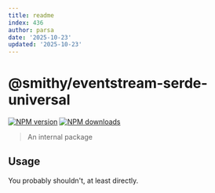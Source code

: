 ```yaml
---
title: readme
index: 436
author: parsa
date: '2025-10-23'
updated: '2025-10-23'
---
```

# @smithy/eventstream-serde-universal

[![NPM version](https://img.shields.io/npm/v/@smithy/eventstream-serde-universal/latest.svg)](https://www.npmjs.com/package/@smithy/eventstream-serde-universal)
[![NPM downloads](https://img.shields.io/npm/dm/@smithy/eventstream-serde-universal.svg)](https://www.npmjs.com/package/@smithy/eventstream-serde-universal)

> An internal package

## Usage

You probably shouldn't, at least directly.
